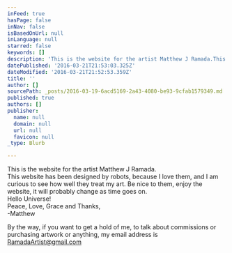 ```yaml
---
inFeed: true
hasPage: false
inNav: false
isBasedOnUrl: null
inLanguage: null
starred: false
keywords: []
description: 'This is the website for the artist Matthew J Ramada.This website has been designed by robots, because I love them, and I am curious to see how well they treat my art. Be nice to them, enjoy the website, it will probably change as time goes on.Hello Universe!Peace, Love, Grace and Thanks,-Matthew'
datePublished: '2016-03-21T21:53:03.325Z'
dateModified: '2016-03-21T21:52:53.359Z'
title: ''
author: []
sourcePath: _posts/2016-03-19-6acd5169-2a43-4080-be93-9cfab1579349.md
published: true
authors: []
publisher:
  name: null
  domain: null
  url: null
  favicon: null
_type: Blurb

---
```

This is the website for the artist Matthew J Ramada.  
This website has been designed by robots, because I love them, and I am curious to see how well they treat my art. Be nice to them, enjoy the website, it will probably change as time goes on.  
Hello Universe!  
Peace, Love, Grace and Thanks,  
-Matthew

By the way, if you want to get a hold of me, to talk about commissions or purchasing artwork or anything, my email address is RamadaArtist@gmail.com